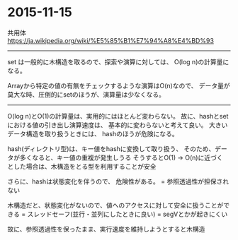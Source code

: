 # 2015-11-15

共用体
https://ja.wikipedia.org/wiki/%E5%85%B1%E7%94%A8%E4%BD%93

---

set は一般的に木構造を取るので、探索や演算に対しては、
O(log n)の計算量になる。

Arrayから特定の値の有無をチェックするような演算はO(n)なので、
データ量が莫大な時、圧倒的にsetのほうが、演算量は少なくなる。

---

O(log n)とO(1)の計算量は、実用的にはほとんど変わらない。
故に、hashとsetにおける値の引き出し演算速度は、
基本的に変わらないと考えて良い。
大きいデータ構造を取り扱うときには、
hashのほうが危険になる。

hash(ディレクトリ型)は、キー値をhashに変換して取り扱う、
そのため、データが多くなると、キー値の重複が発生しうる
そうするとO(1) -> O(n)に近づく
とした場合は、木構造をとる型を利用することが安全

さらに、hashは状態変化を伴うので、 危険性がある。
= 参照透過性が担保されない

木構造だと、状態変化がないので、値へのアクセスに対して安全に扱うことができる
= スレッドセーフ(並行・並列にしたときに良い)
= segVとかが起きにくい

故に、参照透過性を保ったまま、実行速度を維持しようとすると木構造







